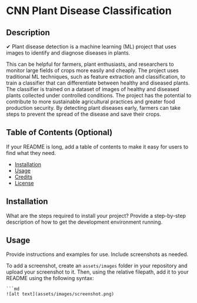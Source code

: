 # CNN Plant Disease Classification

## Description

<p>✔ Plant disease detection is a machine learning (ML) project that uses images to identify and diagnose diseases in plants.<p/>
This can be helpful for farmers, plant enthusiasts, and researchers to monitor large fields of crops more easily and cheaply.
The project uses traditional ML techniques, such as feature extraction and classification, to train a classifier that can differentiate between healthy and diseased plants.
The classifier is trained on a dataset of images of healthy and diseased plants collected under controlled conditions.
The project has the potential to contribute to more sustainable agricultural practices and greater food production security. 
By detecting plant diseases early, farmers can take steps to prevent the spread of the disease and save their crops.

## Table of Contents (Optional)

If your README is long, add a table of contents to make it easy for users to find what they need.

- [Installation](#installation)
- [Usage](#usage)
- [Credits](#credits)
- [License](#license)

## Installation

What are the steps required to install your project? Provide a step-by-step description of how to get the development environment running.

## Usage

Provide instructions and examples for use. Include screenshots as needed.

To add a screenshot, create an `assets/images` folder in your repository and upload your screenshot to it. Then, using the relative filepath, add it to your README using the following syntax:

    ```md
    ![alt text](assets/images/screenshot.png)
